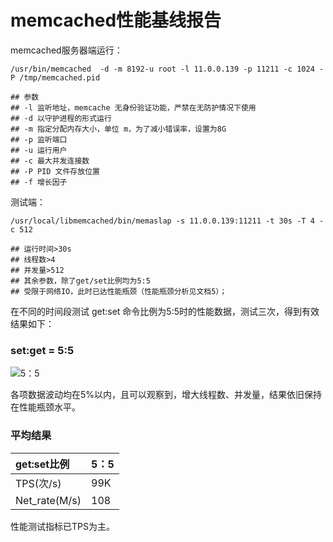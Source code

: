 # memcached性能基线报告

memcached服务器端运行：

```shell
/usr/bin/memcached  -d -m 8192-u root -l 11.0.0.139 -p 11211 -c 1024 -P /tmp/memcached.pid

## 参数
## -l 监听地址，memcache 无身份验证功能，严禁在无防护情况下使用
## -d 以守护进程的形式运行
## -m 指定分配内存大小，单位 m，为了减小错误率，设置为8G
## -p 监听端口
## -u 运行用户
## -c 最大并发连接数
## -P PID 文件存放位置
## -f 增长因子
```



测试端：

```shell
/usr/local/libmemcached/bin/memaslap -s 11.0.0.139:11211 -t 30s -T 4 -c 512

## 运行时间>30s
## 线程数>4
## 并发量>512
## 其余参数，除了get/set比例均为5:5
## 受限于网络IO，此时已达性能瓶颈（性能瓶颈分析见文档5）；
```

在不同的时间段测试 get:set 命令比例为5:5时的性能数据，测试三次，得到有效结果如下：

### set:get = 5:5
![5：5](https://images.gitee.com/uploads/images/2021/0916/103616_af1fb0c7_5224942.png "图片1.png")

各项数据波动均在5%以内，且可以观察到，增大线程数、并发量，结果依旧保持在性能瓶颈水平。

### 平均结果
| get:set比例   | 5：5       |
| :------------ | ---------- |
| TPS(次/s)     | 99K        |
| Net_rate(M/s) | 108        |

性能测试指标已TPS为主。